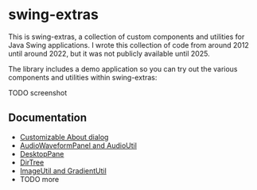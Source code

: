 # swing-extras

This is swing-extras, a collection of custom components and utilities for Java Swing 
applications. I wrote this collection of code from around 2012 until around 2022, but
it was not publicly available until 2025. 

The library includes a demo application so you can try out the various components and
utilities within swing-extras:

TODO screenshot

## Documentation

- [Customizable About dialog](docs/about.md)
- [AudioWaveformPanel and AudioUtil](docs/audio.md)
- [DesktopPane](docs/desktoppane.md)
- [DirTree](docs/dirtree.md)
- [ImageUtil and GradientUtil](docs/imageutil.md)
- TODO more
